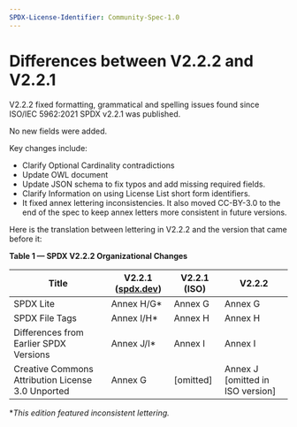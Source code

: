 ```yaml
---
SPDX-License-Identifier: Community-Spec-1.0
---
```


# Differences between V2.2.2 and V2.2.1

V2.2.2 fixed formatting, grammatical and spelling issues found
since ISO/IEC 5962:2021 SPDX v2.2.1 was published.

No new fields were added.

Key changes include:

- Clarify Optional Cardinality contradictions
- Update OWL document
- Update JSON schema to fix typos and add missing required fields.
- Clarify Information on using License List short form identifiers.
- It fixed annex lettering inconsistencies.
  It also moved CC-BY-3.0 to the end of the spec to keep annex letters more
  consistent in future versions.
  
Here is the translation between lettering in V2.2.2
and the version that came before it:

**Table 1 — SPDX V2.2.2 Organizational Changes**

| Title | V2.2.1 ([spdx.dev](https://spdx.dev/)) | V2.2.1 (ISO) | V2.2.2 |
| ----- | -------------------------------------- | ------------ | ------ |
| SPDX Lite                                         | Annex H/G* | Annex G   | Annex G |
| SPDX File Tags                                    | Annex I/H* | Annex H   | Annex H |
| Differences from Earlier SPDX Versions            | Annex J/I* | Annex I   | Annex I |
| Creative Commons Attribution License 3.0 Unported | Annex G    | [omitted] | Annex J [omitted in ISO version] |

*_This edition featured inconsistent lettering._
